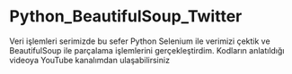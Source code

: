 # Python_BeautifulSoup_Twitter
Veri işlemleri serimizde bu sefer Python Selenium ile verimizi çektik ve BeautifulSoup ile parçalama işlemlerini gerçekleştirdim. Kodların anlatıldığı videoya YouTube kanalımdan ulaşabilirsiniz
